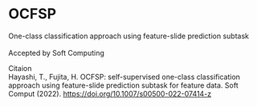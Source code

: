 # OCFSP
One-class classification approach using feature-slide prediction subtask <br>
<br>
Accepted by Soft Computing


Citaion <br>
Hayashi, T., Fujita, H. OCFSP: self-supervised one-class classification approach using feature-slide prediction subtask for feature data. Soft Comput (2022). https://doi.org/10.1007/s00500-022-07414-z
